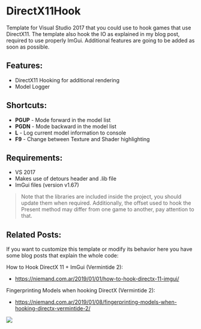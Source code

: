 # DirectX11Hook

Template for Visual Studio 2017 that you could use to hook games that use DirectX11. The template also hook the IO as explained in my blog post, required to use properly ImGui. Additional features are going to be added as soon as possible. 


## Features:
- DirectX11 Hooking for additional rendering
- Model Logger

## Shortcuts:

- **PGUP**  - Mode forward in the model list
- **PGDN**  - Mode backward in the model list
- **L**     - Log current model information to console
- **F9**    - Change between Texture and Shader highlighting

## Requirements:

- VS 2017
- Makes use of detours header and .lib file
- ImGui files (version v1.67)

> Note that the libraries are included inside the project, you should update them when required. Additionally, the offset used to hook the Present method may differ from one game to another, pay attention to that.


## Related Posts:

If you want to customize this template or modify its behavior here you have some blog posts that explain the whole code:

How to Hook DirectX 11 + ImGui (Vermintide 2): 
- https://niemand.com.ar/2019/01/01/how-to-hook-directx-11-imgui/

Fingerprinting Models when hooking DirectX (Vermintide 2):
- https://niemand.com.ar/2019/01/08/fingerprinting-models-when-hooking-directx-vermintide-2/

![](https://niemand.com.ar/wp-content/uploads/2019/01/Vermintide2_ImGUI.gif)
